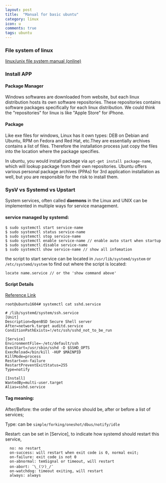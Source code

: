 ```yaml
---
layout: post
title:  "Manual for basic ubuntu"
category: linux
icon: u
comments: true
tags: ubuntu
---
```


### File system of linux
[linux/unix file system manual (online)][linux-fs-hier-link]

### Install APP

#### Package Manager
Windows softwares are downloaded from website, but each linux distribution hosts its own software repositories. These repositories contains software packages specifically for each linux distribution. We could think the "repositories" for linux is like "Apple Store" for iPhone.

#### Package
Like exe files for windows, Linux has it own types: DEB on Debian and Ubuntu, RPM on Fedora and Red Hat, etc.They are essentially archives contains a list of files. Therefore the installation process just copy the files into the location where the package specifies.

In ubuntu, you would install package via `apt-get install package-name`, which will lookup package from their own repositories. Ubuntu offers various personal package archives (PPAs) for 3rd application installation as well, but you are responsible for the risk to install them.

### SysV vs Systemd vs Upstart
System services, often called **daemons** in the Linux and UNIX can be implemented in multiple ways for service management.

#### service managed by systemd:
```
$ sudo systemctl start service-name
$ sudo systemctl status service-name
$ sudo systemctl stop service-name
$ sudo systemctl enable service-name // enable auto start when startup
$ sudo systemctl disable service-name
$ sudo systemctl show service-name // show all infomation
```
the script to start service can be located in `/usr/lib/systemd/system` or `/etc/systemd/system`
to find out where the script is located:
```
locate name.service // or the 'show command above'
```

#### Script Details

[Reference Link][sysd-explain-link]

`root@ubuntu1604# systemctl cat sshd.service`
```
# /lib/systemd/system/ssh.service
[Unit]
Description=OpenBSD Secure Shell server
After=network.target auditd.service
ConditionPathExists=!/etc/ssh/sshd_not_to_be_run

[Service]
EnvironmentFile=-/etc/default/ssh
ExecStart=/usr/sbin/sshd -D $SSHD_OPTS
ExecReload=/bin/kill -HUP $MAINPID
KillMode=process
Restart=on-failure
RestartPreventExitStatus=255
Type=notify

[Install]
WantedBy=multi-user.target
Alias=sshd.service
```
#### Tag meaning:

After/Before: the order of the service should be, after or before a list of services;

Type: can be `simple/forking/oneshot/dbus/notify/idle`

Restart: can be set in [Service], to indicate how systemd should restart this service,
```
  no: no restart
  on-success: will restart when exit code is 0, normal exit;
  on-failure: exit code is not 0
  on-abnormal: temSignal or timeout, will restart
  on-abort: ¯\_(ツ)_/¯
  on-watchdog: timeout exiting, will restart
  always: always
```
[linux-fs-hier-link]: https://www.freedesktop.org/software/systemd/man/file-hierarchy.html
[sysd-explain-link]: http://www.ruanyifeng.com/blog/2016/03/systemd-tutorial-part-two.html
